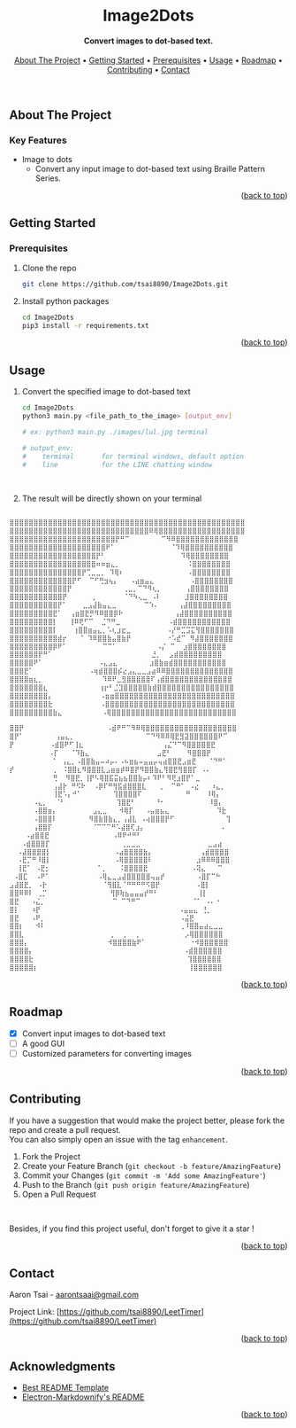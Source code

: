 <a id="readme-top"></a>


<h1 align="center">
  <br>
  Image2Dots
  <br>
</h1>

<h4 align="center">Convert images to dot-based text.</h4>

<p align="center">
  <a href="#about-the-project">About The Project</a> •
  <a href="#getting-started">Getting Started</a> •
  <a href="#prerequisites">Prerequisites</a> •
  <a href="#usage">Usage</a> •
  <a href="#roadmap">Roadmap</a> •
  <a href="#contributing">Contributing</a> •
  <a href="#contact">Contact</a>
  <!-- <a href="#acknowledgments">Acknowledgments</a> -->
</p>
<br>


<!-- ABOUT THE PROJECT -->
## About The Project

### Key Features
* Image to dots
    * Convert any input image to dot-based text using Braille Pattern Series.

<p align="right">(<a href="#readme-top">back to top</a>)</p>


<!-- GETTING STARTED -->
## Getting Started


<!-- PREQUISITES -->
### Prerequisites
1. Clone the repo
    ```bash
    git clone https://github.com/tsai8890/Image2Dots.git
    ```
2. Install python packages
    ```bash
    cd Image2Dots
    pip3 install -r requirements.txt
    ```

<p align="right">(<a href="#readme-top">back to top</a>)</p>


<!-- USAGE -->
## Usage
1. Convert the specified image to dot-based text
    ```bash
    cd Image2Dots
    python3 main.py <file_path_to_the_image> [output_env]
    
    # ex: python3 main.py ./images/lul.jpg terminal

    # output_env:
    #    terminal       for terminal windows, default option
    #    line           for the LINE chatting window
    ```
<br>

2. The result will be directly shown on your terminal
```bash

⣿⣿⣿⣿⣿⣿⣿⣿⣿⣿⣿⣿⣿⣿⣿⣿⣿⣿⣿⣿⣿⣿⣿⣿⣿⣿⣿⣿⣿⣿⣿⣿⣿⣿⣿⣿⣿⣿⣿⣿⣿⣿⣿⣿⣿⣿⣿⣿⣿
⣿⣿⣿⣿⣿⣿⣿⣿⣿⣿⣿⣿⣿⣿⣿⣿⣿⣿⣿⣿⣿⣿⣿⣿⣿⣿⣿⣿⣿⠿⢿⣿⣿⣿⣿⣿⣿⣿⣿⣿⣿⣿⣿⣿⣿⣿⣿⣿⣿
⣿⣿⣿⣿⣿⣿⣿⣿⣿⣿⣿⣿⣿⣿⣿⣿⣿⣿⣿⣿⣿⣿⡟⠛⠉        ⠉⠻⠿⣿⣿⣿⣿⣿⣿⣿⣿⣿⣿⣿⣿⣿
⣿⣿⣿⣿⣿⣿⣿⣿⣿⣿⣿⣿⣿⣿⣿⣿⣿⣿⣿⣿⠟⠁              ⠈⠹⢿⣿⣿⣿⣿⣿⣿⣿⣿⣿⣿
⣿⣿⣿⣿⣿⣿⣿⣿⣿⣿⣿⣿⣿⣿⣿⣿⣿⣿⡟⠃                   ⠹⢿⣿⣿⣿⣿⣿⣿⣿⣿
⣿⣿⣿⣿⣿⣿⣿⣿⣿⣿⣿⣿⣿⣿⣿⣿⣿⣿⠶⠶⣶⣄⡀                 ⠨⣿⣿⣿⣿⣿⣿⣿⣿
⣿⣿⣿⣿⣿⣿⣿⣿⣿⣿⣿⣿⣿⣿⣿⡟⢉⣀⣀⡀ ⠹⢿⠆                ⠠⣿⣿⣿⣿⣿⣿⣿⣿
⣿⣿⣿⣿⣿⣿⣿⣿⣿⣿⣿⣿⣿⡟⠋  ⠉⠋⢛⣲⢦⡄   ⠠⣴⣶⣤⣄         ⠠⣿⣿⣿⣿⣿⣿⣿⣿
⣿⣿⣿⣿⣿⣿⣿⣿⣿⣿⣿⣿⡟             ⢀⣀⡀⠉⠙⠻⢆⡀      ⢠⣿⣿⣿⣿⣿⣿⣿⣿
⣿⣿⣿⣿⣿⣿⣿⣿⣿⣿⣿⡟      ⢀       ⠈⠙⠳⢄⣀ ⠠⠇      ⣸⣿⣿⣿⣿⣿⣿⣿⣿
⣿⣿⣿⣿⣿⣿⣿⣿⣿⣿⡟⠁    ⣀⣠⣼⣷⣤⣄⣀       ⠉⠱⠄     ⢠⣼⣿⣿⣿⣿⣿⣿⣿⣿⣿
⣿⣿⣿⣿⣿⣿⣿⣿⣿⣟⠁  ⢠⣶⣿⣟⡛⠻⠿⣿⣿⡿⠗             ⢠⣼⣿⣿⣿⣿⣿⣿⣿⣿⣿⣿
⣿⣿⣿⣿⣿⣿⣿⣿⣿⡇   ⢸⠿⢟⠋⠉  ⣈⠙⠛⣀            ⠠⣾⣿⣿⣿⣿⣿⣿⣿⣿⣿⣿⣿
⣿⣿⣿⣿⣿⣿⣿⣿⣿⡇    ⢰⣿⣿⣶⣤⣄⡀⠡⢆⣰⣖⣀         ⠠⡜⠛⣉⣩⣍⢻⣿⣿⣿⣿⣿⣿⣿
⣿⣿⣿⣿⣿⣿⣿⣿⣿⣿⣾⡖   ⠈ ⠹⠿⣿⣿⣷⣤⣿⣷⡟         ⠐⠡⣞⠉ ⠻⣼⣿⣿⣿⣿⣿⣿⣿
⣿⣿⣿⣿⣿⣿⣿⣿⣿⡿⠟⠁         ⠉⠉⠁          ⠠⡌ ⠉  ⣰⣿⣿⣿⣿⣿⣿⣿⣿
⣿⣿⣿⣿⣿⣿⡟⠛⠁                         ⣘⡀  ⣠⣾⣿⣿⣿⣿⣿⣿⣿⣿⣿
⣿⣿⣿⣿⣿⠟⠁              ⠠⣄⣠⣄        ⣰⣿⣷⣶⣾⣿⣿⣿⣿⣿⣿⣿⣿⣿⣿⣿
⣿⣿⣿⣟⠁              ⠠⢶⣾⣿⣿⣿⡮⣔⣠⣄⣀⣀⣠⣴⠿⠿⣿⣿⣿⣿⣿⣿⣿⣿⣿⣿⣿⣿⣿⣿
⣿⣿⣿⣿⣶⣆⡀               ⠹⠿⠟⣀⣻⣿⣿⣿⣿⣿⠏⢠⣾⣿⣿⣿⣿⣿⣿⣿⣿⣿⣿⣿⣿⣿⣿
⣿⣿⣿⣿⣿⣿⣿⣆             ⢰⡖⠃⣈⣹⣿⣿⣿⣿⣿⣷⣾⣿⣿⣿⣿⣿⣿⣿⣿⣿⣿⣿⣿⣿⣿⣿⣿
⣿⣿⣿⣿⣿⣿⣿⣿⡄            ⠠⣶⣶⣿⣿⣿⣿⣿⣿⣿⣿⣿⣿⣿⣿⣿⣿⣿⣿⣿⣿⣿⣿⣿⣿⣿⣿⣿
⣿⣿⣿⣿⣿⣿⣿⣿⣗            ⠠⣿⣿⣿⣿⣿⣿⣿⣿⣿⣿⣿⣿⣿⣿⣿⣿⣿⣿⣿⣿⣿⣿⣿⣿⣿⣿⣿
⣿⣿⣿⣿⣿⣿⣿⣿⣿⣷⣄          ⠠⢿⣿⣿⣿⣿⣿⣿⣿⣿⣿⣿⣿⣿⣿⣿⣿⣿⣿⣿⣿⣿⣿⣿⣿⣿⣿⣿
```

```bash
⣿⣿⡟                     ⠠⣾⠟⠛⠉⠻⠿⢿⣿⣿⣿⣿⣿⣿⣿⣿⣿⣿⣿⣿⣿⣿⣿⣿⣿⣿⣿
⣿⡟⠁        ⢠⣤⣄⡀                  ⠉⠙⠻⠿⠿⢿⣟⣻⣽⣿⣿⣿⣿⣿⣿⠟⠉
⡟         ⠠⣾⣿⠟⠋⢸⣆                    ⢠⣌⠙⠉⠻⣿⣿⣿⣿⣿⣟
          ⠠⡏   ⠈⠹⣷⣄                 ⣠⣟⠃    ⠻⣿⣿⣿⡟
           ⠁ ⢠⣄⡀⠠⣿⣿⣷⣤⠤⠴⡤⠄⠠⠦⣶⣦⠤⣤⣤⡤⢤⣴⣿⣿⣟⣠⣶⣟   ⠈⠙⠛⠁
⡞          ⡀ ⠨⣿⣿⣆⠻⣿⣿⣿⣇⣠⣶⣶⡾⠿⣿⡟⠻⣿⣿⣷⣄⢻⣿⣟⢻⣿⣿⡏ ⠠⠄
           ⢛  ⠻⣿⣟⡀⢸⡟⠣⢿⣿⣯⣭⣦⣦⣿⣿⣷⡤⠆⠹⠟⠃⠻⢟⣰⣿⡟⠁⣀
           ⢠⣼⡗ ⠛⠫⠗  ⠠⡿⠏⠛⢻⣯⣾⣿⣿⣿⣇   ⢀  ⠉⠛⠁ ⠠⣔   ⠰⣄⡀
           ⢸⣟⠡⡄⠚⠁        ⢹⣿⣿⣿⣿⠏           ⠛    ⠸⢿⡄
      ⠠⣄⡀  ⠈⠃             ⢹⣿⣟⠃     ⠘⠂           ⠸⣿⡄
      ⠠⣿⣿⣶⡄         ⣠⣄⣀   ⠺⢿⡏   ⠠⣤⣶⣦⣄            ⠹⣗
      ⠠⣿⣿⣿⠇        ⠻⣿⣷⣿⣷⣄⡀⢠⣼⣇ ⠠⢴⣿⣿⣿⡟⠋             ⢹
      ⢠⣿⣿⡏          ⠈⠉⠉⠉⠛⠡⣼⣿⢏⣰⡄                   ⠠
    ⠠⣴⣿⣿⣟                ⠠⠿⠟⠚⠛⠃
   ⠠⣾⣿⣿⣿⡏                  ⢀⣀⣀⣀                 ⣀⣠⣴
  ⠠⣼⣿⣿⣿⣿⡇                ⠠⣴⣿⣿⣿⣿⣷⡄            ⢠⣾⣿⣿⣿⣿
  ⠠⣟⡉⠛⠸⣿⡇                ⠠⢿⣿⣿⣿⣿⣿⠇           ⣰⠿⠿⠿⣿⣿⣿
  ⢸⣟⠁ ⠠⣟⡂            ⠁⡀   ⠨⣿⣿⣿⣿⣟           ⠠⢽⣄   ⠉
 ⠠⣿⣏  ⠠⠟⠁            ⠠⢿⣄⣀⣠⣼⣿⣿⣿⣿⣿⢤⣤⡞        ⠠⣿⡏⠉⠓
⣠⣼⣿⣟⡀ ⠠⡗              ⠈⢻⣿⣇⠈⠛⠛⠛⠛⠫⣿⡟         ⠠⣿⡇
⣿⣿⠿⠿⠇ ⢀⡉                ⢻⡿⢷⣦⣤⣤⣤⡞⠛⠃          ⢸⡇
⣿⣟   ⠠⣌⡀                 ⠉ ⠉⠙⠛⠉             ⠈⠁ ⠠⠄⠐
⣿⡇   ⠰⡟                                   ⠠⣤⣤⣄ ⢘⡀
⣿⣟   ⠠⠟⡀                                  ⠠⣬⣟
⣿⣿⡆   ⠺⠇                                  ⢀⠸⣿⣿⣤⣴⣄⣀⣀
⣿⣿⣇                      ⡀  ⡀  ⡀           ⡠⢿⣿⣿⣿⣿⣿⣿
⣿⣿⣿⡄                    ⠺⣿⣿⣿⣿⣷⠟⠁           ⠐⠺⣿⣿⣿⣿⣿⣿
⣿⣿⣿⣿⡄                                      ⠠⣾⣿⣿⣿⣿⣿⣿
⣿⣿⣿⣿⣗                                       ⢹⣿⣿⣿⣿⣿⣿
⣿⣿⣿⣿⣿⡆                                      ⢸⣿⣿⣿⣿⣿⣿

```

<p align="right">(<a href="#readme-top">back to top</a>)</p>


<!-- ROADMAP -->
## Roadmap
- [x] Convert input images to dot-based text
- [ ] A good GUI
- [ ] Customized parameters for converting images

<p align="right">(<a href="#readme-top">back to top</a>)</p>


<!-- CONTRIBUTING -->
## Contributing
<!-- Contributions are what make the open source community such an amazing place to learn, inspire, and create. Any contributions you make are **greatly appreciated**. -->

If you have a suggestion that would make the project better, please fork the repo and create a pull request. <br> 
You can also simply open an issue with the tag `enhancement`. 

1. Fork the Project
2. Create your Feature Branch (`git checkout -b feature/AmazingFeature`)
3. Commit your Changes (`git commit -m 'Add some AmazingFeature'`)
4. Push to the Branch (`git push origin feature/AmazingFeature`)
5. Open a Pull Request

<br>

Besides, if you find this project useful, don't forget to give it a star !

<p align="right">(<a href="#readme-top">back to top</a>)</p>


<!-- CONTACT -->
## Contact

Aaron Tsai - aarontsaai@gmail.com

Project Link: [https://github.com/tsai8890/LeetTimer](https://github.com/tsai8890/LeetTimer)

<p align="right">(<a href="#readme-top">back to top</a>)</p>


<!-- ACKNOWLEDGMENTS -->
## Acknowledgments
* [Best README Template](https://github.com/othneildrew/Best-README-Template)
* [Electron-Markdownify's README](https://github.com/amitmerchant1990/electron-markdownify/blob/master/README.md)

<p align="right">(<a href="#readme-top">back to top</a>)</p>

